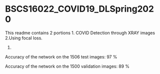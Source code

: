 # BSCS16022_COVID19_DLSpring2020

This readme contains 2 portions 1. COVID Detection through XRAY images 2.Using focal loss.

1.
Accuracy of the network on the 1506 test images: 97 %

Accuracy of the network on the 1500 validation images: 89 %

